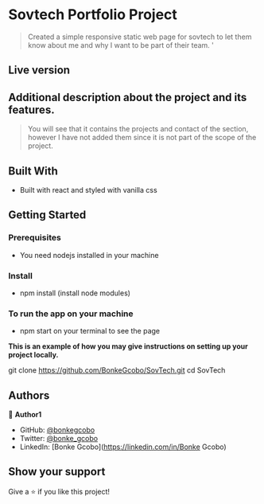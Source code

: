 # Sovtech Portfolio Project

> Created a simple responsive static web page for sovtech to let them know about me and why I want to be part of their team. '

## Live version



## Additional description about the project and its features.
> You will see that it contains the projects and contact of the section, however I have not added them since it is not part of the scope of the project.


## Built With
- Built with react and styled with vanilla css


## Getting Started

### Prerequisites
- You need nodejs installed in your machine

### Install
- npm install (install node modules)


### To run the app on your machine
- npm start on your terminal to see the page


**This is an example of how you may give instructions on setting up your project locally.**

  git clone https://github.com/BonkeGcobo/SovTech.git
  cd SovTech

## Authors

👤 **Author1**

- GitHub: [@bonkegcobo](https://github.com/bonkegcobo)
- Twitter: [@bonke_gcobo](https://twitter.com/bonke_gcobo)
- LinkedIn: [Bonke Gcobo](https://linkedin.com/in/Bonke Gcobo)


## Show your support

Give a ⭐️ if you like this project!



